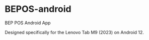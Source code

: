 # BEPOS-android
BEP POS Android App

Designed specifically for the Lenovo Tab M9 (2023) on Android 12.